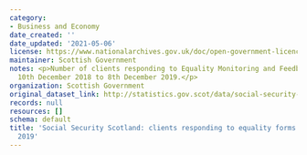 ```yaml
---
category:
- Business and Economy
date_created: ''
date_updated: '2021-05-06'
license: https://www.nationalarchives.gov.uk/doc/open-government-licence/version/3/
maintainer: Scottish Government
notes: <p>Number of clients responding to Equality Monitoring and Feedback forms from
  10th December 2018 to 8th December 2019.</p>
organization: Scottish Government
original_dataset_link: http://statistics.gov.scot/data/social-security-scotland-clients-responding-to-equality-forms-to-december-2019
records: null
resources: []
schema: default
title: 'Social Security Scotland: clients responding to equality forms to December
  2019'
---
```

